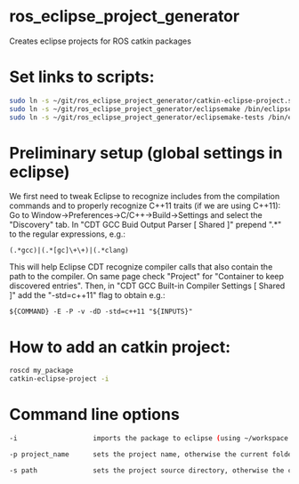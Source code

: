 ros_eclipse_project_generator
=============================

Creates eclipse projects for ROS catkin packages

Set links to scripts:
=
```bash
sudo ln -s ~/git/ros_eclipse_project_generator/catkin-eclipse-project.sh /bin/catkin-eclipse-project
sudo ln -s ~/git/ros_eclipse_project_generator/eclipsemake /bin/eclipsemake
sudo ln -s ~/git/ros_eclipse_project_generator/eclipsemake-tests /bin/eclipsemake-tests
```

Preliminary setup (global settings in eclipse)
=
We first need to tweak Eclipse to recognize includes from the compilation commands and to properly recognize C++11 traits (if we are using C++11): Go to Window->Preferences->C/C++->Build->Settings and select the "Discovery" tab. In "CDT GCC Buid Output Parser [ Shared ]" prepend ".*" to the regular expressions, e.g.:
```
(.*gcc)|(.*[gc]\+\+)|(.*clang)
```
This will help Eclipse CDT recognize compiler calls that also contain the path to the compiler. On same page check "Project" for "Container to keep discovered entries". Then, in "CDT GCC Built-in Compiler Settings [ Shared ]" add the "-std=c++11" flag to obtain e.g.:
```
${COMMAND} -E -P -v -dD -std=c++11 "${INPUTS}"
```


How to add an catkin project:
=
```bash
roscd my_package
catkin-eclipse-project -i
```

Command line options
=
 ```bash
-i                   imports the package to eclipse (using ~/workspace as eclipse workspace)

-p project_name      sets the project name, otherwise the current folder name is proposed

-s path              sets the project source directory, otherwise the current directory is used
 ```
 

